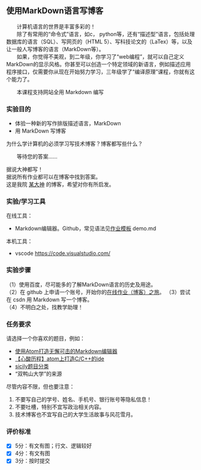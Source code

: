 ## 使用MarkDown语言写博客

&emsp;&emsp;计算机语言的世界是丰富多彩的！  
&emsp;&emsp;除了有常用的“命令式”语言，如c， python等，还有“描述型”语言，包括处理数据库的语言（SQL）、写网页的（HTML 5）、写科技论文的（LaTex）等，以及让一般人写博客的语言（MarkDown等）。  
&emsp;&emsp;如果，你觉得不美观，到二年级，你学习了“web编程”，就可以自己定义MarkDown的显示风格。你甚至可以创造一个特定领域的新语言，例如描述应用程序接口，仅需要你从现在开始努力学习，三年级学了“编译原理”课程，你就有这个能力了。

&emsp;&emsp;本课程支持网站全用 Markdown 编写

### 实验目的

* 体验一种新的写作排版描述语言，MarkDown
* 用 MarkDown 写博客

为什么学计算机的必须学习写技术博客？博客都写些什么？

&emsp;&emsp;等待您的答案......

据说大神都写！  
据说所有作业都可以在博客中找到答案。  
这是我院 [某大神](http://www.cnblogs.com/joyeecheung/archive/2012/11.html) 的博客，希望对你有所启发。

### 实验/学习工具

在线工具：

* Markdown编辑器。Github，常见语法见[作业模板](https://github.com/sysu-swi/homework) demo.md  

本机工具：

* vscode https://code.visualstudio.com/

### 实验步骤

（1）使用百度，尽可能多的了解MarkDown语言的历史及用途。   
（2）在 github 上申请一个账号，开始你的[在线作业（博客）之旅](https://sysu-swi.github.io/homework-start)。
（3）尝试在 csdn 用 Markdown 写一个博客。  
（4）不明白之处，找教学助理！

### 任务要求

请选择一个你喜欢的题目，例如：

* [使用Atom打造无懈可击的Markdown编辑器](http://www.cnblogs.com/fanzhidongyzby/p/6637084.html)
* [【心酸历程】atom上打造C/C++的ide](http://blog.csdn.net/LOI_DQS/article/details/51614212)
* [sicily题目分类](http://blog.csdn.net/hotancle/article/details/5917242)
* “双鸭山大学”的来源

尽管内容不限，但也要注意：

1. 不要写自己的学号、姓名、手机号、银行账号等隐私信息！
2. 不要吐槽，特别不宜写政治相关内容。
3. 技术博客也不宜写自己的大学生活故事与风花雪月。

### 评价标准

- [x] 5分：有文有图；行文、逻辑较好
- [x] 4分：有文有图
- [x] 3分：按时提交
